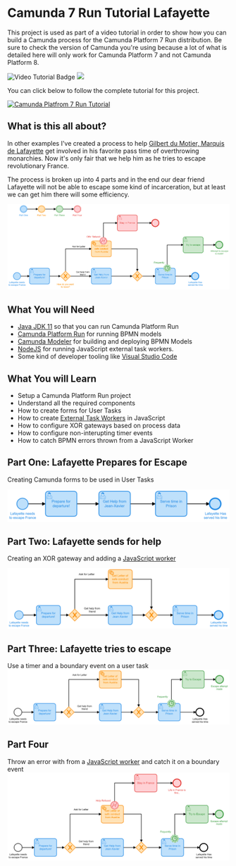 # Camunda 7 Run Tutorial Lafayette

This project is used as part of a video tutorial in order to show how you can build a Camunda process for the Camunda Platform 7 Run distribution. Be sure to check the version of Camunda you're using because a lot of what is detailed here will only work for Camunda Platform 7 and not Camunda Platform 8.

![Video Tutorial Badge](https://img.shields.io/badge/Tutorial%20Reference%20Project-Tutorials%20for%20getting%20started%20with%20Camunda-%2338A3E1)
<img src="https://img.shields.io/badge/Camunda%20DevRel%20Project-Created%20by%20the%20Camunda%20Developer%20Relations%20team-0Ba7B9"> 

You can click below to follow the complete tutorial for this project.

[![Camunda Platfrom 7 Run Tutorial](http://img.youtube.com/vi/TlFojzQNopA/0.jpg)](https://www.youtube.com/playlist?list=PLJG25HlmvsOX8TiIGUZcVW-ez053YsOX0)


## What is this all about?
In other examples I've created a process to help [Gilbert du Motier, Marquis de Lafayette](https://en.wikipedia.org/wiki/Gilbert_du_Motier,_Marquis_de_Lafayette) get involved in his favorite pass time of overthrowing monarchies. Now it's only fair that we help him as he tries to escape revolutionary France. 

The process is broken up into 4 parts and in the end our dear friend Lafayette will not be able to escape some kind of incarceration, but at least we can get him there will some efficiency. 

![laf](Images/laffProcessDiagram.png)

## What You will Need
* [Java JDK 11](https://www.oracle.com/java/technologies/javase-jdk11-downloads.html) so that you can run Camunda Platform Run
* [Camunda Platform Run](https://camunda.com/download/) for running BPMN models
* [Camunda Modeler](https://camunda.com/download/modeler/) for building and deploying BPMN Models
* [NodeJS](https://nodejs.org/en/download/) for running JavaScript external task workers.
* Some kind of developer tooling like [Visual Studio Code](https://code.visualstudio.com/) 

## What You will Learn
* Setup a Camunda Platform Run project
* Understand all the required components
* How to create forms for User Tasks
* How to create [External Task Workers](https://docs.camunda.org/manual/latest/user-guide/process-engine/external-tasks/) in JavaScript
* How to configure XOR gateways based on process data
* How to configure non-interupting timer events
* How to catch BPMN errors thrown from a JavaScript Worker

## Part One: Lafayette Prepares for Escape
Creating Camunda forms to be used in User Tasks

![LaffV1](./Images/LaffProcessV1.png)

## Part Two: Lafayette sends for help
Creating an XOR gateway and adding a [JavaScript worker](https://github.com/NPDeehan/Camunda-Run-Tutorial-Lafayette/blob/main/Worker/SendLetterToAustria.js)

![LaffV2](./Images/LaffProcessV2.png)

## Part Three: Lafayette tries to escape
Use a timer and a boundary event on a user task
![LaffV3](./Images/LaffProcessV3.png)

## Part Four
Throw an error with from a [JavaScript worker](https://github.com/NPDeehan/Camunda-Run-Tutorial-Lafayette/blob/main/Worker/SendLetterToAustriaError.js) and catch it on a boundary event
![LaffV4](./Images/LaffProcessV4.png)
